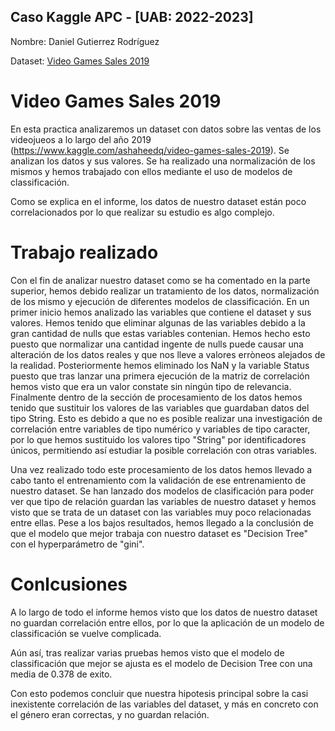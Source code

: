 ## Caso Kaggle APC - [UAB: 2022-2023]

Nombre: Daniel Gutierrez Rodríguez

Dataset: [Video Games Sales 2019](https://www.kaggle.com/ashaheedq/video-games-sales-2019)

# Video Games Sales 2019
En esta practica analizaremos un dataset con datos sobre las ventas de los videojueos a lo largo del año 2019 (https://www.kaggle.com/ashaheedq/video-games-sales-2019). Se analizan los datos y sus valores. Se ha realizado una  normalización de los mismos y hemos trabajado con ellos mediante el uso de modelos de classificación. 

Como se explica en el informe, los datos de nuestro dataset están poco correlacionados por lo que realizar su estudio es algo complejo.

# Trabajo realizado
Con el fin de analizar nuestro dataset como se ha comentado en la parte superior, hemos debido realizar un tratamiento de los datos, normalización de los mismo y ejecución de diferentes modelos de classificación.
En un primer inicio hemos analizado las variables que contiene el dataset y sus valores. Hemos tenido que eliminar algunas de las variables debido a la gran cantidad de nulls que estas variables contenian. Hemos hecho esto puesto que normalizar una cantidad ingente de nulls puede causar una alteración de los datos reales y que nos lleve a valores erròneos alejados de la realidad. 
Posteriormente hemos eliminado los NaN y la variable Status puesto que tras lanzar una primera ejecución de la matriz de correlación hemos visto que era un valor constate sin ningún tipo de relevancia. 
Finalmente dentro de la sección de procesamiento de los datos hemos tenido que sustituir los valores de las variables que guardaban datos del tipo String. Esto es debido a que no es posible realizar una investigación de correlación entre variables de tipo numérico y variables de tipo caracter, por lo que hemos sustituido los valores tipo "String" por identificadores únicos, permitiendo así estudiar la posible correlación con otras variables. 

Una vez realizado todo este procesamiento de los datos hemos llevado a cabo tanto el entrenamiento com la validación de ese entrenamiento de nuestro dataset. Se han lanzado dos modelos de clasificación para poder ver que tipo de relación guardan las variables de nuestro dataset y hemos visto que se trata de un dataset con las variables muy poco relacionadas entre ellas. 
Pese a los bajos resultados, hemos llegado a la conclusión de que el modelo que mejor trabaja con nuestro dataset es "Decision Tree" con el hyperparámetro de "gini". 

# Conlcusiones
A lo largo de todo el informe hemos visto que los datos de nuestro dataset no guardan correlación entre ellos, por lo que la aplicación de un modelo de classificación se vuelve complicada.

Aún así, tras realizar varias pruebas hemos visto que el modelo de classificación que mejor se ajusta es el modelo de Decision Tree con una media de 0.378 de exito.

Con esto podemos concluir que nuestra hipotesis principal sobre la casi inexistente correlación de las variables del dataset, y más en concreto con el género eran correctas, y no guardan relación.
